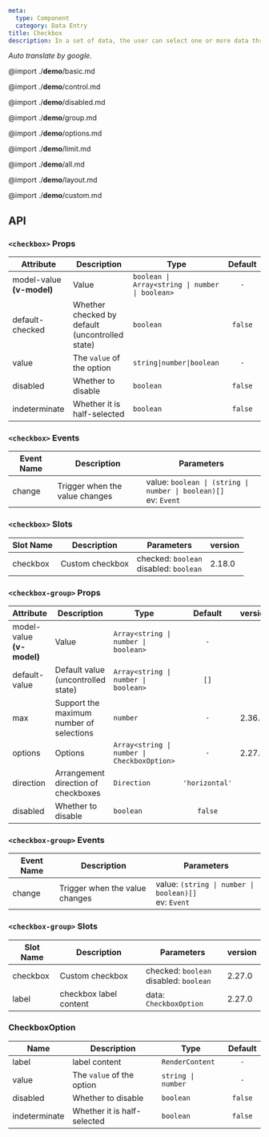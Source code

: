 ```yaml
meta:
  type: Component
  category: Data Entry
title: Checkbox
description: In a set of data, the user can select one or more data through the check box.
```

_Auto translate by google._

@import ./**demo**/basic.md

@import ./**demo**/control.md

@import ./**demo**/disabled.md

@import ./**demo**/group.md

@import ./**demo**/options.md

@import ./**demo**/limit.md

@import ./**demo**/all.md

@import ./**demo**/layout.md

@import ./**demo**/custom.md

## API

### `<checkbox>` Props

| Attribute                 | Description                                     | Type                                            | Default |
| ------------------------- | ----------------------------------------------- | ----------------------------------------------- | :-----: |
| model-value **(v-model)** | Value                                           | `boolean \| Array<string \| number \| boolean>` |   `-`   |
| default-checked           | Whether checked by default (uncontrolled state) | `boolean`                                       | `false` |
| value                     | The `value` of the option                       | `string\|number\|boolean`                       |   `-`   |
| disabled                  | Whether to disable                              | `boolean`                                       | `false` |
| indeterminate             | Whether it is half-selected                     | `boolean`                                       | `false` |

### `<checkbox>` Events

| Event Name | Description                    | Parameters                                                         |
| ---------- | ------------------------------ | ------------------------------------------------------------------ |
| change     | Trigger when the value changes | value: `boolean \| (string \| number \| boolean)[]`<br>ev: `Event` |

### `<checkbox>` Slots

| Slot Name | Description     | Parameters                                | version |
| --------- | --------------- | ----------------------------------------- | :------ |
| checkbox  | Custom checkbox | checked: `boolean`<br>disabled: `boolean` | 2.18.0  |

### `<checkbox-group>` Props

| Attribute                 | Description                              | Type                                        |    Default     | version |
| ------------------------- | ---------------------------------------- | ------------------------------------------- | :------------: | :------ |
| model-value **(v-model)** | Value                                    | `Array<string \| number \| boolean>`        |      `-`       |         |
| default-value             | Default value (uncontrolled state)       | `Array<string \| number \| boolean>`        |      `[]`      |         |
| max                       | Support the maximum number of selections | `number`                                    |      `-`       | 2.36.0  |
| options                   | Options                                  | `Array<string \| number \| CheckboxOption>` |      `-`       | 2.27.0  |
| direction                 | Arrangement direction of checkboxes      | `Direction`                                 | `'horizontal'` |         |
| disabled                  | Whether to disable                       | `boolean`                                   |    `false`     |         |

### `<checkbox-group>` Events

| Event Name | Description                    | Parameters                                              |
| ---------- | ------------------------------ | ------------------------------------------------------- |
| change     | Trigger when the value changes | value: `(string \| number \| boolean)[]`<br>ev: `Event` |

### `<checkbox-group>` Slots

| Slot Name | Description            | Parameters                                | version |
| --------- | ---------------------- | ----------------------------------------- | :------ |
| checkbox  | Custom checkbox        | checked: `boolean`<br>disabled: `boolean` | 2.27.0  |
| label     | checkbox label content | data: `CheckboxOption`                    | 2.27.0  |

### CheckboxOption

| Name          | Description                 | Type               | Default |
| ------------- | --------------------------- | ------------------ | :-----: |
| label         | label content               | `RenderContent`    |   `-`   |
| value         | The `value` of the option   | `string \| number` |   `-`   |
| disabled      | Whether to disable          | `boolean`          | `false` |
| indeterminate | Whether it is half-selected | `boolean`          | `false` |
